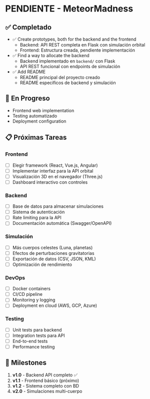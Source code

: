 # PENDIENTE - MeteorMadness

## ✅ Completado

- ✅ Create prototypes, both for the backend and the frontend
  - Backend: API REST completa en Flask con simulación orbital
  - Frontend: Estructura creada, pendiente implementación
- ✅ Find a way to allocate the backend
  - Backend implementado en `backend/` con Flask
  - API REST funcional con endpoints de simulación
- ✅ Add README
  - README principal del proyecto creado
  - README específicos de backend y simulación

## 🔄 En Progreso

- Frontend web implementation
- Testing automatizado
- Deployment configuration

## 📋 Próximas Tareas

### Frontend
- [ ] Elegir framework (React, Vue.js, Angular)
- [ ] Implementar interfaz para la API orbital
- [ ] Visualización 3D en el navegador (Three.js)
- [ ] Dashboard interactivo con controles

### Backend
- [ ] Base de datos para almacenar simulaciones
- [ ] Sistema de autenticación
- [ ] Rate limiting para la API
- [ ] Documentación automática (Swagger/OpenAPI)

### Simulación
- [ ] Más cuerpos celestes (Luna, planetas)
- [ ] Efectos de perturbaciones gravitatorias
- [ ] Exportación de datos (CSV, JSON, KML)
- [ ] Optimización de rendimiento

### DevOps
- [ ] Docker containers
- [ ] CI/CD pipeline
- [ ] Monitoring y logging
- [ ] Deployment en cloud (AWS, GCP, Azure)

### Testing
- [ ] Unit tests para backend
- [ ] Integration tests para API
- [ ] End-to-end tests
- [ ] Performance testing

## 🎯 Milestones

1. **v1.0** - Backend API completo ✅
2. **v1.1** - Frontend básico (próximo)
3. **v1.2** - Sistema completo con BD
4. **v2.0** - Simulaciones multi-cuerpo
